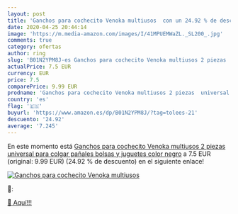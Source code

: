 ```yaml
---
layout: post
title: 'Ganchos para cochecito Venoka multiusos  con un 24.92 % de descuento'
date: 2020-04-25 20:44:14
image: 'https://m.media-amazon.com/images/I/41MPUEMWaZL._SL200_.jpg'
comments: true
category: ofertas
author: ring
slug: 'B01N2YPM8J-es Ganchos para cochecito Venoka multiusos 2 piezas  universal para colgar pañales  bolsas y juguetes  color negro'
actualPrice: 7.5 EUR
currency: EUR
price: 7.5
comparePrice: 9.99 EUR
prodname: 'Ganchos para cochecito Venoka multiusos 2 piezas  universal para colgar pañales  bolsas y juguetes  color negro'
country: 'es'
flag: '🇪🇸'
buyurl: 'https://www.amazon.es/dp/B01N2YPM8J/?tag=tolees-21'
descuento: '24.92'
average: '7.245'
---
```


En este momento está [Ganchos para cochecito Venoka multiusos 2 piezas  universal para colgar pañales  bolsas y juguetes  color negro](https://www.amazon.es/dp/B01N2YPM8J/?tag=tolees-21) a 7.5 EUR (original: 9.99 EUR) (24.92 %  de descuento) en el siguiente enlace!

[![Ganchos para cochecito Venoka multiusos ](https://m.media-amazon.com/images/I/41MPUEMWaZL._SL200_.jpg)](https://www.amazon.es/dp/B01N2YPM8J/?tag=tolees-21)

🔎:


[🛒 Aquí!!!](https://www.amazon.es/dp/B01N2YPM8J/?tag=tolees-21)
